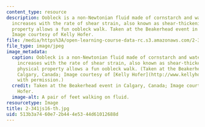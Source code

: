 ```yaml
---
content_type: resource
description: Oobleck is a non-Newtonian fluid made of cornstarch and water. Its viscosity
  increases with the rate of shear strain, also known as shear-thickening. This physical
  property allows a fun oobleck walk. Taken at the Beakerhead event in Calgary, Canada;
  Image courtesy of Kelly Hofer.
file: /media/https%3A/open-learning-course-data-rc.s3.amazonaws.com/2-341j-macromolecular-hydrodynamics-spring-2016/513b3a7460e72b444e5344d61012688d_2-341js16-th.jpg
file_type: image/jpeg
image_metadata:
  caption: Oobleck is a non-Newtonian fluid made of cornstarch and water. Its viscosity
    increases with the rate of shear strain, also known as shear-thickening. This
    physical property allows a fun oobleck walk. (Taken at the Beakerhead event in
    Calgary, Canada; Image courtesy of [Kelly Hofer](http://www.kellyhofer.com). Used
    with permission.)
  credit: Taken at the Beakerhead event in Calgary, Canada; Image courtesy of Kelly
    Hofer.
  image-alt: A pair of feet walking on fluid.
resourcetype: Image
title: 2-341js16-th.jpg
uid: 513b3a74-60e7-2b44-4e53-44d61012688d
---
```

